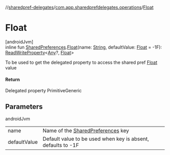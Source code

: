 //[sharedpref-delegates](../../index.md)/[com.app.sharedprefdelegates.operations](index.md)/[Float](-float.md)

# Float

[androidJvm]\
inline fun [SharedPreferences](https://developer.android.com/reference/kotlin/android/content/SharedPreferences.html).[Float](-float.md)(name: [String](https://kotlinlang.org/api/latest/jvm/stdlib/kotlin/-string/index.html), defaultValue: [Float](https://kotlinlang.org/api/latest/jvm/stdlib/kotlin/-float/index.html) = -1F): [ReadWriteProperty](https://kotlinlang.org/api/latest/jvm/stdlib/kotlin.properties/-read-write-property/index.html)<[Any](https://kotlinlang.org/api/latest/jvm/stdlib/kotlin/-any/index.html)?, [Float](https://kotlinlang.org/api/latest/jvm/stdlib/kotlin/-float/index.html)>

To be used to get the delegated property to access the shared pref [Float](https://kotlinlang.org/api/latest/jvm/stdlib/kotlin/-float/index.html) value

#### Return

Delegated property PrimitiveGeneric

## Parameters

androidJvm

| | |
|---|---|
| name | Name of the [SharedPreferences](https://developer.android.com/reference/kotlin/android/content/SharedPreferences.html) key |
| defaultValue | Default value to be used when key is absent, defaults to -1F |

